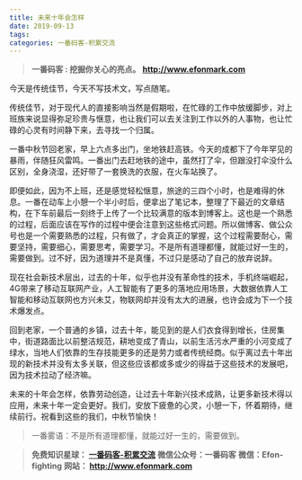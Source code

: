 ```yaml
---
title: 未来十年会怎样
date: 2019-09-13
tags: 
categories: 一番码客-积累交流
---
```


> **一番码客 : 挖掘你关心的亮点。**
> **http://www.efonmark.com**



今天是传统佳节，今天不写技术文，写点随笔。

<!-- more -->

传统佳节，对于现代人的直接影响当然是假期啦，在忙碌的工作中放缓脚步，对上班族来说显得弥足珍贵与惬意，也让我们可以去关注到工作以外的人事物，也让忙碌的心灵有时间静下来，去寻找一个归属。

一番中秋节回老家，早上六点多出门，坐地铁赶高铁。今天的成都下了今年罕见的暴雨，伴随狂风雷鸣。一番出门去赶地铁的途中，虽然打了伞，但跟没打伞没什么区别，全身浇湿，还好带了一套换洗的衣服，在火车站换了。

即便如此，因为不上班，还是感觉轻松惬意，旅途的三四个小时，也是难得的休息。一番在动车上小憩一个半小时后，便拿出了笔记本，整理了下最近的文章结构，在下车前最后一刻终于上传了一个比较满意的版本到博客上。这也是一个熟悉的过程，后面应该在写作的过程中便会注意到这些格式问题。所以做博客、做公众号也是一个需要熟悉的过程，只有做了，才会真正的掌握，这个过程需要耐心，需要坚持，需要细心，需要思考，需要学习。不是所有道理都懂，就能过好一生的，需要做到。过不好，因为道理并不是真懂，不过只是感动了自己的放弃说辞。

现在社会新技术层出，过去的十年，似乎也并没有革命性的技术，手机终端崛起，4G带来了移动互联网产业，人工智能有了更多的落地应用场景，大数据依靠人工智能和移动互联网也方兴未艾，物联网却并没有太大的进展，也许会成为下一个技术爆发点。

回到老家，一个普通的乡镇，过去十年，能见到的是人们衣食得到增长，住房集中，街道路面比以前整洁规范，耕地变成了青山，以前生活污水严重的小河变成了绿水，当地人们依靠的生存技能更多的还是劳力或者传统经商。似乎离过去十年出现的新技术并没有太多关联，但这些应该都或多或少的得益于这些技术的发展吧，因为技术拉动了经济嘛。

未来的十年会怎样，依靠劳动创造，让过去十年新兴技术成熟，让更多新技术得以应用，未来十年一定会更好。我们，安放下疲惫的心灵，小憩一下，怀着期待，继续前行。祝看到这些的我们，中秋节愉快！



> 一番雾语：不是所有道理都懂，就能过好一生的，需要做到。

> **免费知识星球： [一番码客-积累交流]([wwww](https://t.zsxq.com/NRVBURr))**
> **微信公众号：一番码客**
> **微信：Efon-fighting**
> **网站： http://www.efonmark.com**